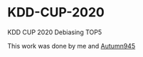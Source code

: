 # KDD-CUP-2020
KDD CUP 2020 Debiasing TOP5

This work was done by me and [Autumn945](https://github.com/Autumn945)
